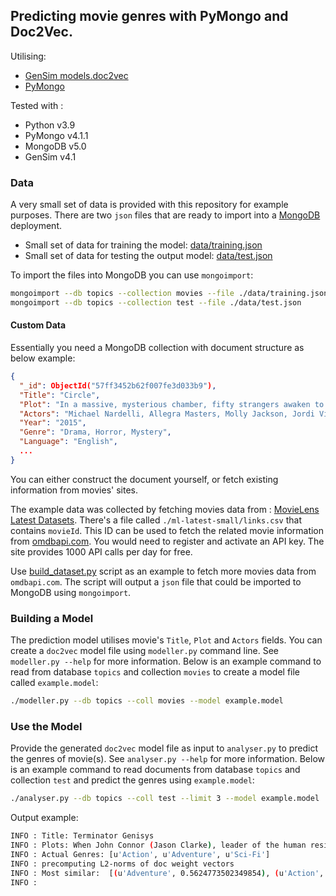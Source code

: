 ## Predicting movie genres with PyMongo and Doc2Vec. 

Utilising:

* [GenSim models.doc2vec](https://radimrehurek.com/gensim/models/doc2vec.html)
* [PyMongo](https://api.mongodb.com/python/current/)

Tested with : 

* Python v3.9
* PyMongo v4.1.1
* MongoDB v5.0
* GenSim v4.1

### Data

A very small set of data is provided with this repository for example purposes. There are two `json` files that are ready to import into a [MongoDB]([MongoDB](https://www.mongodb.com)) deployment. 

* Small set of data for training the model: [data/training.json](./data/training.json) 
* Small set of data for testing the output model: [data/test.json](./data/test.json)

To import the files into MongoDB you can use `mongoimport`: 

```sh
mongoimport --db topics --collection movies --file ./data/training.json
mongoimport --db topics --collection test --file ./data/test.json 
```

#### Custom Data

Essentially you need a MongoDB collection with document structure as below example: 

```json
{
  "_id": ObjectId("57ff3452b62f007fe3d033b9"),
  "Title": "Circle",
  "Plot": "In a massive, mysterious chamber, fifty strangers awaken to find themselves ...",
  "Actors": "Michael Nardelli, Allegra Masters, Molly Jackson, Jordi Vilasuso",
  "Year": "2015",
  "Genre": "Drama, Horror, Mystery",  
  "Language": "English",
  ...
}
```

You can either construct the document yourself, or fetch existing information from movies' sites. 

The example data was collected by fetching movies data from : [MovieLens Latest Datasets](http://grouplens.org/datasets/movielens/latest/). There's a file called `./ml-latest-small/links.csv` that contains `movieId`. This ID can be used to fetch the related movie information from [omdbapi.com](www.omdbapi.com). You would need to register and activate an API key. The site provides 1000 API calls per day for free. 

Use [build_dataset.py](./utils/build_dataset.py) script as an example to fetch more movies data from `omdbapi.com`. The script will output a `json` file that could be imported to MongoDB using `mongoimport`.

### Building a Model 

The prediction model utilises movie's `Title`, `Plot` and `Actors` fields. 
You can create a `doc2vec` model file using `modeller.py` command line. See `modeller.py --help` for more information. Below is an example command to read from database `topics` and collection `movies` to create a model file called `example.model`: 

```sh
./modeller.py --db topics --coll movies --model example.model
```

### Use the Model

Provide the generated `doc2vec` model file as input to `analyser.py` to predict the genres of movie(s). See `analyser.py --help` for more information. Below is an example command to read documents from database `topics` and collection `test` and predict the genres using `example.model`: 

```sh
./analyser.py --db topics --coll test --limit 3 --model example.model
```

Output example: 

```sh
INFO : Title: Terminator Genisys
INFO : Plots: When John Connor (Jason Clarke), leader of the human resistance, sends Sgt. Kyle Reese (Jai Courtney) back to 1984 to protect Sarah Connor (Emilia Clarke) and safeguard the future, an unexpected turn of events creates a fractured timeline. Now, Sgt. Reese finds himself in a new and unfamiliar version of the past, where he is faced with unlikely allies, including the Guardian (Arnold Schwarzenegger), dangerous new enemies, and an unexpected new mission: To reset the future...
INFO : Actual Genres: [u'Action', u'Adventure', u'Sci-Fi']
INFO : precomputing L2-norms of doc weight vectors
INFO : Most similar:  [(u'Adventure', 0.5624773502349854), (u'Action', 0.5235205292701721), (u'Animation', 0.5159382820129395)]
INFO :   
```
